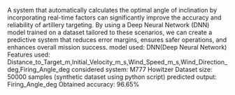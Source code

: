 A system that automatically calculates the optimal angle of inclination by
incorporating real-time factors can significantly improve the accuracy and
reliability of artillery targeting. By using a Deep Neural Network (DNN) model
trained on a dataset tailored to these scenarios, we can create a predictive system
that reduces error margins, ensures safer operations, and enhances overall
mission success.
model used: DNN(Deep Neural Network)
Features used: Distance_to_Target_m,Initial_Velocity_m_s,Wind_Speed_m_s,Wind_Direction_deg,Firing_Angle_deg
considered system: M777 Howitzer
Dataset size: 50000 samples (synthetic dataset using python script)
predicted output: Firing_Angle_deg
Obtained accuracy: 96.65%
